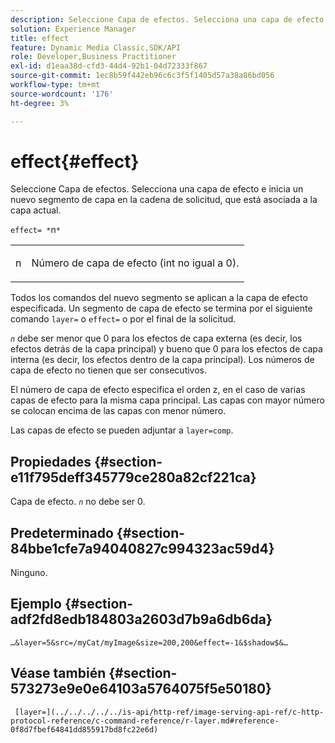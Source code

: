 ```yaml
---
description: Seleccione Capa de efectos. Selecciona una capa de efecto e inicia un nuevo segmento de capa en la cadena de solicitud, que está asociada a la capa actual.
solution: Experience Manager
title: effect
feature: Dynamic Media Classic,SDK/API
role: Developer,Business Practitioner
exl-id: d1eaa38d-cfd3-44d4-92b1-04d72333f867
source-git-commit: 1ec8b59f442eb96c6c3f5f1405d57a38a86bd056
workflow-type: tm+mt
source-wordcount: '176'
ht-degree: 3%

---
```


# effect{#effect}

Seleccione Capa de efectos. Selecciona una capa de efecto e inicia un nuevo segmento de capa en la cadena de solicitud, que está asociada a la capa actual.

`effect= *`n`*`

<table id="simpletable_C48DABF486604D2B9F3CBC1CD01AC76D"> 
 <tr class="strow"> 
  <td class="stentry"> <p><span class="codeph"> <span class="varname"> n</span></span> </p> </td> 
  <td class="stentry"> <p>Número de capa de efecto (int no igual a 0). </p></td> 
 </tr> 
</table>

Todos los comandos del nuevo segmento se aplican a la capa de efecto especificada. Un segmento de capa de efecto se termina por el siguiente comando `layer=` o `effect=` o por el final de la solicitud.

*`n`* debe ser menor que 0 para los efectos de capa externa (es decir, los efectos detrás de la capa principal) y bueno que 0 para los efectos de capa interna (es decir, los efectos dentro de la capa principal). Los números de capa de efecto no tienen que ser consecutivos.

El número de capa de efecto especifica el orden z, en el caso de varias capas de efecto para la misma capa principal. Las capas con mayor número se colocan encima de las capas con menor número.

Las capas de efecto se pueden adjuntar a `layer=comp`.

## Propiedades {#section-e11f795deff345779ce280a82cf221ca}

Capa de efecto. *`n`* no debe ser 0.

## Predeterminado {#section-84bbe1cfe7a94040827c994323ac59d4}

Ninguno.

## Ejemplo {#section-adf2fd8edb184803a2603d7b9a6db6da}

`…&layer=5&src=/myCat/myImage&size=200,200&effect=-1&$shadow$&…`

## Véase también {#section-573273e9e0e64103a5764075f5e50180}

` [layer=](../../../../../is-api/http-ref/image-serving-api-ref/c-http-protocol-reference/c-command-reference/r-layer.md#reference-0f8d7fbef64841dd855917bd8fc22e6d)`
